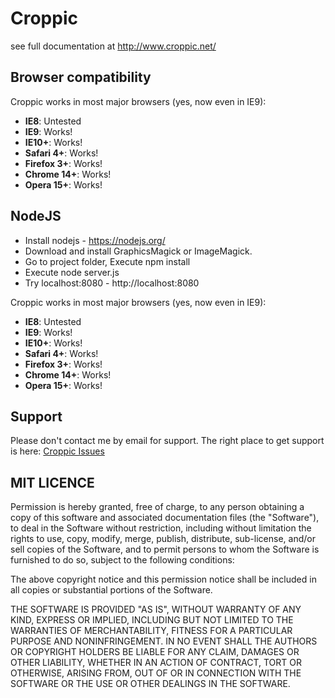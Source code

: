 Croppic
=======

see full documentation at http://www.croppic.net/

Browser compatibility
---------------------

Croppic works in most major browsers (yes, now even in IE9):

- **IE8**: Untested
- **IE9**: Works!
- **IE10+**: Works!
- **Safari 4+**: Works!
- **Firefox 3+**: Works!
- **Chrome 14+**: Works!
- **Opera 15+**: Works!

NodeJS
---------------------

- Install nodejs - https://nodejs.org/
- Download and install GraphicsMagick or ImageMagick.
- Go to project folder, Execute npm install
- Execute node server.js
- Try localhost:8080 - http://localhost:8080

Croppic works in most major browsers (yes, now even in IE9):

- **IE8**: Untested
- **IE9**: Works!
- **IE10+**: Works!
- **Safari 4+**: Works!
- **Firefox 3+**: Works!
- **Chrome 14+**: Works!
- **Opera 15+**: Works!

Support
-------

Please don't contact me by email for support. The right place to get support is here:
[Croppic Issues](https://github.com/sconsult/croppic/issues) 


MIT LICENCE
-----------

Permission is hereby granted, free of charge, to any person obtaining
a copy of this software and associated documentation files (the
"Software"), to deal in the Software without restriction, including
without limitation the rights to use, copy, modify, merge, publish,
distribute, sub-license, and/or sell copies of the Software, and to
permit persons to whom the Software is furnished to do so, subject to
the following conditions:

The above copyright notice and this permission notice shall be
included in all copies or substantial portions of the Software.

THE SOFTWARE IS PROVIDED "AS IS", WITHOUT WARRANTY OF ANY KIND,
EXPRESS OR IMPLIED, INCLUDING BUT NOT LIMITED TO THE WARRANTIES OF
MERCHANTABILITY, FITNESS FOR A PARTICULAR PURPOSE AND
NONINFRINGEMENT. IN NO EVENT SHALL THE AUTHORS OR COPYRIGHT HOLDERS BE
LIABLE FOR ANY CLAIM, DAMAGES OR OTHER LIABILITY, WHETHER IN AN ACTION
OF CONTRACT, TORT OR OTHERWISE, ARISING FROM, OUT OF OR IN CONNECTION
WITH THE SOFTWARE OR THE USE OR OTHER DEALINGS IN THE SOFTWARE.
